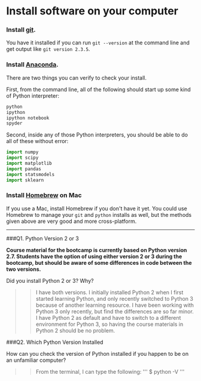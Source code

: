 # Install software on your computer


### Install [git](http://git-scm.com/).

You have it installed if you can run `git --version` at the command
line and get output like `git version 2.3.5`.


### Install [Anaconda](http://continuum.io/downloads).

There are two things you can verify to check your install.

First, from the command line, all of the following should start up
some kind of Python interpreter:

```bash
python
ipython
ipython notebook
spyder
```

Second, inside any of those Python interpreters, you should be able to
do all of these without error:

```python
import numpy
import scipy
import matplotlib
import pandas
import statsmodels
import sklearn
```

### Install [Homebrew](http://brew.sh/) on Mac

If you use a Mac, install Homebrew if you don't
have it yet. You could use Homebrew to manage your `git` and `python`
installs as well, but the methods given above are very good and more
cross-platform.

---

###Q1. Python Version 2 or 3

**Course material for the bootcamp is currently based on Python version 2.7. Students have the option of using either version 2 or 3 during the bootcamp, but should be aware of some differences in code between the two versions.**  

Did you install Python 2 or 3? Why?  

>> I have both versions. I initially installed Python 2 when I first started learning Python, and only recently switched to Python 3 because of another learning resource. I have been working with Python 3 only recently, but find the differences are so far minor. I have Python 2 as default and have to switch to a different environment for Python 3, so having the course materials in Python 2 should be no problem.

###Q2. Which Python Version Installed   

How can you check the version of Python installed if you happen to be on an unfamiliar computer?

>> From the terminal, I can type the following:
'''
$ python -V
'''

 


